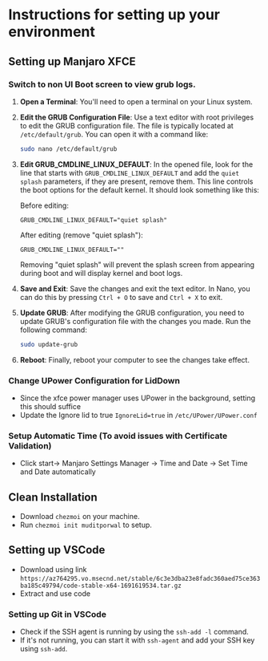 # Instructions for setting up your environment

## Setting up Manjaro XFCE
### Switch to non UI Boot screen to view grub logs. 
1. **Open a Terminal**: You'll need to open a terminal on your Linux system.

2. **Edit the GRUB Configuration File**: Use a text editor with root privileges to edit the GRUB configuration file. The file is typically located at `/etc/default/grub`. You can open it with a command like:

   ```bash
   sudo nano /etc/default/grub
   ```

3. **Edit GRUB_CMDLINE_LINUX_DEFAULT**: In the opened file, look for the line that starts with `GRUB_CMDLINE_LINUX_DEFAULT` and add the `quiet splash` parameters, if they are present, remove them. This line controls the boot options for the default kernel. It should look something like this:

   Before editing:
   ```plaintext
   GRUB_CMDLINE_LINUX_DEFAULT="quiet splash"
   ```

   After editing (remove "quiet splash"):
   ```plaintext
   GRUB_CMDLINE_LINUX_DEFAULT=""
   ```

   Removing "quiet splash" will prevent the splash screen from appearing during boot and will display kernel and boot logs.

4. **Save and Exit**: Save the changes and exit the text editor. In Nano, you can do this by pressing `Ctrl + O` to save and `Ctrl + X` to exit.

5. **Update GRUB**: After modifying the GRUB configuration, you need to update GRUB's configuration file with the changes you made. Run the following command:

   ```bash
   sudo update-grub
   ```

6. **Reboot**: Finally, reboot your computer to see the changes take effect.

### Change UPower Configuration for LidDown
- Since the xfce power manager uses UPower in the background, setting this should suffice
- Update the Ignore lid to true `IgnoreLid=true`  in `/etc/UPower/UPower.conf`

### Setup Automatic Time (To avoid issues with Certificate Validation)
- Click start-> Manjaro Settings Manager -> Time and Date -> Set Time and Date automatically

## Clean Installation
- Download `chezmoi` on your machine.
- Run `chezmoi init muditporwal` to setup.



## Setting up VSCode
- Download using link `https://az764295.vo.msecnd.net/stable/6c3e3dba23e8fadc360aed75ce363ba185c49794/code-stable-x64-1691619534.tar.gz`
- Extract and use code

### Setting up Git in VSCode
- Check if the SSH agent is running by using the `ssh-add -l` command. 
- If it's not running, you can start it with `ssh-agent` and add your SSH key using `ssh-add`.